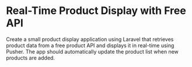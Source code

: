 # Real-Time Product Display with Free API
 Create a small product display application using Laravel that retrieves product data from a free product API and displays it in real-time using Pusher. The app should automatically update the product list when new products are added.
